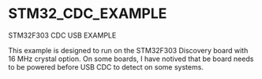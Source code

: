 # STM32_CDC_EXAMPLE
 STM32F303 CDC USB EXAMPLE
 
 This example is designed to run on the STM32F303 Discovery board with 16 MHz crystal option.
On some boards, I have notived that be board needs to be powered before USB CDC to detect on some systems.


